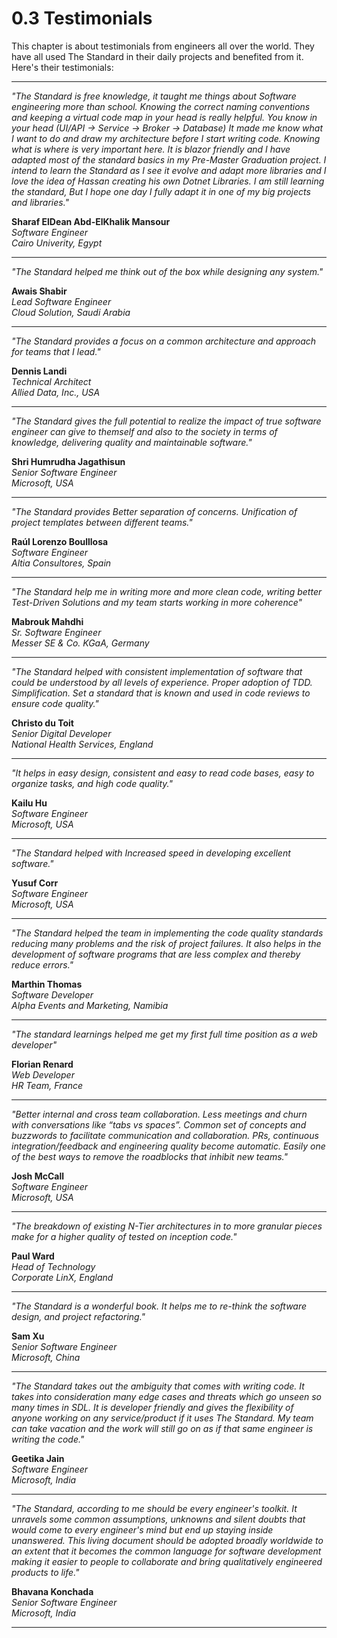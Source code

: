 # 0.3 Testimonials
This chapter is about testimonials from engineers all over the world. They have all used The Standard in their daily projects and benefited from it. Here's their testimonials:

---

<i>"The Standard is free knowledge, it taught me things about Software engineering more than school.
Knowing the correct naming conventions and keeping a virtual code map in your head is really helpful.
You know in your head (UI/API -> Service -> Broker -> Database)
It made me know what I want to do and draw my architecture before I start writing code. Knowing what is where is very important here.
It is blazor friendly and I have adapted most of the standard basics in my Pre-Master Graduation project. 
I intend to learn the Standard as I see it evolve and adapt more libraries and I love the idea of Hassan creating his own Dotnet Libraries.
I am still learning the standard, But I hope one day I fully adapt it in one of my big projects and libraries." </i>

<b> Sharaf ElDean Abd-ElKhalik Mansour </b> <br />
<i> Software Engineer </i> <br />
<i> Cairo Univerity, Egypt</i>

---

<i> "The Standard helped me think out of the box while designing any system." </i>

<b>Awais Shabir</b> <br />
<i> Lead Software Engineer </i> <br />
<i> Cloud Solution, Saudi Arabia </i>

---

<i> "The Standard provides a focus on a common architecture and approach for teams that I lead." </i>

<b> Dennis Landi</b> <br />
<i> Technical Architect </i> <br />
<i> Allied Data, Inc., USA</i>

---

<i> "The Standard gives the full potential to realize the impact of true software engineer can give to themself and also to the society in terms of knowledge, delivering quality and maintainable software." </i>

<b> Shri Humrudha Jagathisun</b> <br />
<i> Senior Software Engineer </i> <br />
<i> Microsoft, USA</i>

---

<i> "The Standard provides Better separation of concerns.
Unification of project templates between different teams." </i>

<b> Raúl Lorenzo Boulllosa </b> <br />
<i> Software Engineer </i> <br />
<i> Altia Consultores, Spain </i> 

---
<i> "The Standard help me in writing more and more clean code, writing better Test-Driven Solutions and my team starts working in more coherence" </i>

<b> Mabrouk Mahdhi </b> <br />
<i> Sr. Software Engineer </i> <br />
<i> Messer SE & Co. KGaA, Germany </i> 


---

<i> "The Standard helped with consistent implementation of software that could be understood by all levels of experience.
Proper adoption of TDD. Simplification. Set a standard that is known and used in code reviews to ensure code quality." </i>

<b> Christo du Toit </b> <br />
<i> Senior Digital Developer </i> <br />
<i> National Health Services, England </i>
  
---

<i> "It helps in easy design, consistent and easy to read code bases, easy to organize tasks, and high code quality." </i>
  
<b> Kailu Hu </b> <br />
<i> Software Engineer </i> <br />
<i> Microsoft, USA </i>
  
---

<i> "The Standard helped with Increased speed in developing excellent software." </i>

<b> Yusuf Corr </b> <br />
<i> Software Engineer </i> <br />
<i> Microsoft, USA </i>

---

<i> "The Standard helped the team in implementing the code quality standards reducing many problems and the risk of project failures. It also helps in the development of software programs that are less complex and thereby reduce errors." </i>

<b> Marthin Thomas </b> <br />
<i> Software Developer </i> <br />
<i> Alpha Events and Marketing, Namibia </i>

---

<i> "The standard learnings helped me get my first full time position as a web developer" </i>

<b> Florian Renard  </b> <br />
<i> Web Developer </i> <br />
<i> HR Team, France </i>

---

<i> "Better internal and cross team collaboration. Less meetings and churn with conversations like “tabs vs spaces”.  Common set of concepts and buzzwords to facilitate communication and collaboration.  PRs, continuous integration/feedback and engineering quality become automatic. Easily one of the best ways to remove the roadblocks that inhibit new teams." </i>

<b> Josh McCall </b> <br />
<i> Software Engineer </i> <br />
<i> Microsoft, USA </i>

---

<i> "The breakdown of existing N-Tier architectures in to more granular pieces make for a higher quality of tested on inception code." </i>

<b> Paul Ward  </b> <br />
<i> Head of Technology </i> <br />
<i> Corporate LinX, England </i>

---

<i> "The Standard is a wonderful book. It helps me to re-think the software design, and project refactoring." </i>

<b> Sam Xu  </b> <br />
<i> Senior Software Engineer </i> <br />
<i> Microsoft, China </i>

---

<i> "The Standard takes out the ambiguity that comes with writing code. It takes into consideration many edge cases and threats which go unseen so many times in SDL. It is developer friendly and gives the flexibility of anyone working on any service/product if it uses The Standard. My team can take vacation and the work will still go on as if that same engineer is writing the code." </i>

<b> Geetika Jain  </b> <br />
<i> Software Engineer </i> <br />
<i> Microsoft, India </i>

---

<i> "The Standard, according to me should be every engineer's toolkit. It unravels some common assumptions, unknowns and silent doubts that would come to every engineer's mind but end up staying inside unanswered. This living document should be adopted broadly worldwide to an extent that it becomes the common language for software development making it easier to people to collaborate and bring qualitatively engineered products to life." </i>

<b> Bhavana Konchada </b> <br />
<i> Senior Software Engineer </i> <br />
<i> Microsoft, India </i>

---

